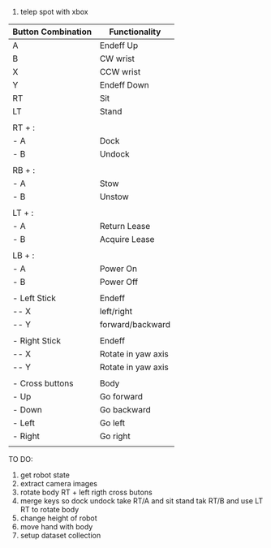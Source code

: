 1) telep spot with xbox 

| Button Combination | Functionality            |
|--------------------|--------------------------|
| A                  | Endeff Up                |
| B                  | CW wrist                 |
| X                  | CCW wrist                |
| Y                  | Endeff Down              |
| RT                 | Sit                      |
| LT                 | Stand                    |
|                    |                          |
| RT + :             |                          |
| - A                | Dock                     |
| - B                | Undock                   |
|                    |                          |
| RB + :             |                          |
| - A                | Stow                     |
| - B                | Unstow                   |
|                    |                          |
| LT + :             |                          |
| - A                | Return Lease             |
| - B                | Acquire Lease            |
|                    |                          |
| LB + :             |                          |
| - A                | Power On                 |
| - B                | Power Off                |
|                    |                          |
| - Left Stick       | Endeff                   |
|  -- X              |  left/right              |
|  -- Y              |  forward/backward        |
|                    |                          |
| - Right Stick      | Endeff                   |
|  -- X              |  Rotate in yaw axis      |
|  -- Y              |  Rotate in yaw axis      |
|                    |                          |
| - Cross buttons    | Body                     |
|  - Up              | Go forward               |
|  - Down            | Go backward              |
|  - Left            | Go left                  |
|  - Right           | Go right                 |
|                    |                          |

TO DO:
1) get robot state
2) extract camera images
3) rotate body RT + left rigth cross butons
4) merge keys so dock undock take RT/A and sit stand tak RT/B and use LT RT to rotate body
5) change height of robot
6) move hand with body
7) setup dataset collection
